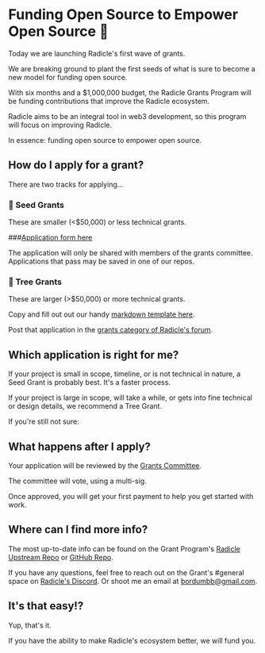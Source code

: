 # Funding Open Source to Empower Open Source 🌱

Today we are launching Radicle's first wave of grants. 

We are breaking ground to plant the first seeds of what is sure to become a new model for funding open source.

With six months and a $1,000,000 budget, the Radicle Grants Program will be funding contributions that improve the Radicle ecosystem.

Radicle aims to be an integral tool in web3 development, so this program will focus on improving Radicle.

In essence: funding open source to empower open source.

## How do I apply for a grant?
There are two tracks for applying...

### 🌱 Seed Grants

These are smaller (<$50,000) or less technical grants.

###[Application form here](https://docs.google.com/forms/d/e/1FAIpQLSe7TVIJmxoNnFQPWodD6LPVfdKoh8fcgbnFeXsWidBUO7K2nA/viewform?usp=sf_link)

The application will only be shared with members of the grants committee. Applications that pass may be saved in one of our repos.

### 🌲 Tree Grants

These are larger (>$50,000) or more technical grants. 

Copy and fill out out our handy [markdown template here](https://raw.githubusercontent.com/radicle-dev/radicle-grants/main/grants/applications/template.md).

Post that application in the [grants category of Radicle's forum](). 

## Which application is right for me?
If your project is small in scope, timeline, or is not technical in nature, a Seed Grant is probably best. It's a faster process.

If your project is large in scope, will take a while, or gets into fine technical or design details, we recommend a Tree Grant.

If you're still not sure:

## What happens after I apply?

Your application will be reviewed by the [Grants Committee](https://github.com/radicle-dev/radicle-grants#team).

The committee will vote, using a multi-sig.

Once approved, you will get your first payment to help you get started with work.

## Where can I find more info?

The most up-to-date info can be found on the Grant Program's [Radicle Upstream Repo]() or [GitHub Repo](https://github.com/radicle-dev/radicle-grants).

If you have any questions, feel free to reach out on the Grant's #general space on [Radicle's Discord](https://discord.gg/aNZdn5hP).
Or shoot me an email at <bordumbb@gmail.com>.

## It's that easy!?
Yup, that's it. 

If you have the ability to make Radicle's ecosystem better, we will fund you.
